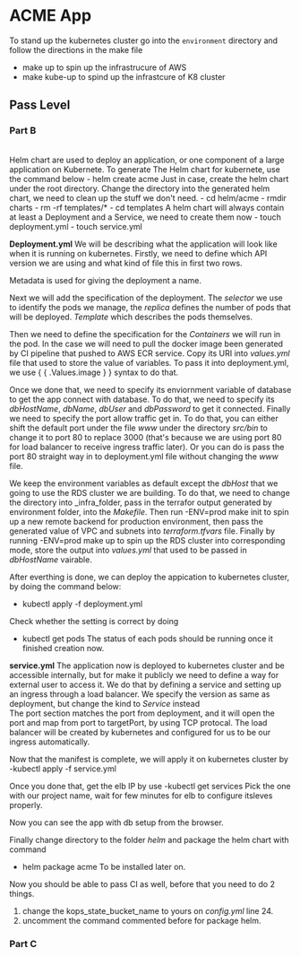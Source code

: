 # ACME App

To stand up the kubernetes cluster go into the `environment` directory and follow the directions in the make file
- make up   to spin up the infrastrucure of AWS
- make kube-up  to spind up the infrastcure of K8 cluster 

## Pass Level
### Part B
</br>
Helm chart are used to deploy an application, or one component of a large application on Kubernete. To generate 
The Helm chart for kubernete, use the command below
- helm create acme
Just in case, create the helm chart under the root directory. 
Change the directory into the generated helm chart, we need to clean up the stuff we don't need.
- cd helm/acme
- rmdir charts
- rm -rf templates/* 
- cd templates 
A helm chart will always contain at least a Deployment and a Service, we need to create them now
- touch deployment.yml
- touch service.yml 

__Deployment.yml__
We will be describing what the application will look like when it is running on kubernetes. Firstly, we need to define 
which API version we are using and what kind of file this in first two rows.

Metadata is used for giving the deployment a name.

Next we will add the specification of the deployment. The _selector_ we use to identify the pods we manage, the _replica_ 
defines the number of pods that will be deployed. _Template_ which describes the pods themselves.

Then we need to define the specification for the _Containers_ we will run in the pod. In the case we will need to pull the 
docker image been generated by CI pipeline that pushed to AWS ECR service. Copy its URI into _values.yml_ file that used to
store the value of variables. To pass it into deployment.yml, we use { { .Values.image } } syntax to do that. 

Once we done that, we need to specify its enviornment variable of database to get the app connect with database. To do that,
we need to specify its _dbHostName_, _dbName_, _dbUser_ and _dbPassword_ to get it connected. Finally we need to specify the 
port allow traffic get in. To do that, you can either shift the default port under the file _www_ under the directory _src/bin_
to change it to port 80 to replace 3000 (that's because we are using port 80 for load balancer to receive ingress traffic later). 
Or you can do is pass the port 80 straight way in to deployment.yml file without changing the _www_ file. 

We keep the environment variables as default except the _dbHost_ that we going to use the RDS cluster we are building. To do that,
we need to change the directory into _infra_folder, pass in the terrafor output generated by environment folder, into the _Makefile_.
Then run -ENV=prod make init to spin up a new remote backend for production environment, then pass the generated value of VPC and 
subnets into _terraform.tfvars_ file. Finally by running -ENV=prod make up to spin up the RDS cluster into corresponding mode, store 
the output into _values.yml_ that used to be passed in _dbHostName_ vairable.

After everthing is done, we can deploy the appication to kubernetes cluster, by doing the command below:
- kubectl apply -f deployment.yml

Check whether the setting is correct by doing
- kubectl get pods
The status of each pods should be running once it finished creation now.

__service.yml__
The application now is deployed to kubernetes cluster and be accessible internally, but for make it publicly we need to define a way 
for external user to access it. We do that by defining a service and setting up an ingress through a load balancer.
We specify the version as same as deployment, but change the kind to _Service_ instead 
</br>
The port section matches the port from deployment, and it will open the port and map from port to targetPort, by using TCP protocal.
The load balancer will be created by kubernetes and configured for us to be our ingress automatically. 

Now that the manifest is complete, we will apply it on kubernetes cluster by
-kubectl apply -f service.yml

Once you done that, get the elb IP by use
-kubectl get services 
Pick the one with our project name, wait for few minutes for elb to configure itsleves properly.

Now you can see the app with db setup from the browser.

Finally change directory to the folder _helm_ and package the helm chart with command 
- helm package acme 
To be installed later on.


Now you should be able to pass CI as well, before that you need to do 2 things.
1. change the kops_state_bucket_name to yours on _config.yml_ line 24.
2. uncomment the command commented before for package helm.
    
### Part C